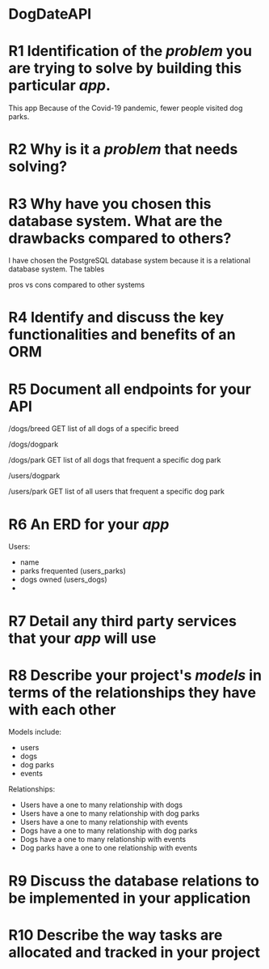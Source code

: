 # DogDateAPI

# R1 Identification of the *problem* you are trying to solve by building this particular *app*.

This app 
Because of the Covid-19 pandemic, fewer people visited dog parks. 

# R2 Why is it a *problem* that needs solving?



# R3 Why have you chosen this database system. What are the drawbacks compared to others?

I have chosen the PostgreSQL database system because it is a relational database system. The tables 

pros vs cons compared to other systems

# R4 Identify and discuss the key functionalities and benefits of an ORM

# R5 Document all endpoints for your API

/dogs/breed GET list of all dogs of a specific breed


/dogs/dogpark

/dogs/park GET list of all dogs that frequent a specific dog park


/users/dogpark

/users/park GET list of all users that frequent a specific dog park

# R6 An ERD for your *app*

Users:
- name
- parks frequented (users_parks)
- dogs owned (users_dogs)
- 

# R7 Detail any third party services that your *app* will use

# R8 Describe your project's *models* in terms of the relationships they have with each other

Models include:
- users
- dogs
- dog parks
- events

Relationships:
- Users have a one to many relationship with dogs
- Users have a one to many relationship with dog parks
- Users have a one to many relationship with events
- Dogs have a one to many relationship with dog parks
- Dogs have a one to many relationship with events
- Dog parks have a one to one relationship with events

# R9 Discuss the database relations to be implemented in your application

# R10 Describe the way tasks are allocated and tracked in your project

